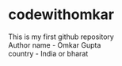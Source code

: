 # codewithomkar
This is my first github repository
<br>
Author name - Omkar Gupta
<br>
country - India or bharat

